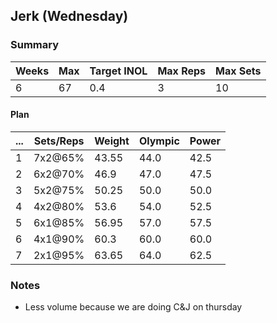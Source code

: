 ## Jerk (Wednesday)

### Summary

Weeks | Max | Target INOL | Max Reps | Max Sets
--- | --- | --- | --- | ---
6 | 67 | 0.4 | 3 | 10

#### Plan

 ... | Sets/Reps | Weight | Olympic | Power
--- | --- | --- | --- | ---
1 | 7x2@65% | 43.55 | 44.0 | 42.5
2 | 6x2@70% | 46.9 | 47.0 | 47.5
3 | 5x2@75% | 50.25 | 50.0 | 50.0
4 | 4x2@80% | 53.6 | 54.0 | 52.5
5 | 6x1@85% | 56.95 | 57.0 | 57.5
6 | 4x1@90% | 60.3 | 60.0 | 60.0
7 | 2x1@95% | 63.65 | 64.0 | 62.5

### Notes

- Less volume because we are doing C&J on thursday

